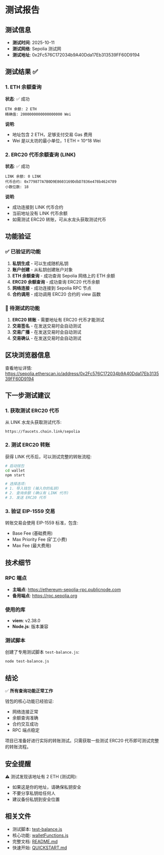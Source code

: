 # 测试报告

## 测试信息

- **测试时间**: 2025-10-11
- **测试网络**: Sepolia 测试网
- **测试地址**: 0x2Fc576C172034b9A40Dda17Eb313539FF60D9194

## 测试结果 ✅

### 1. ETH 余额查询

**状态**: ✅ 成功

```
ETH 余额: 2 ETH
精确值: 2000000000000000000 Wei
```

**说明**:
- 地址包含 2 ETH，足够支付交易 Gas 费用
- Wei 是以太坊的最小单位，1 ETH = 10^18 Wei

### 2. ERC20 代币余额查询 (LINK)

**状态**: ✅ 成功

```
LINK 余额: 0 LINK
代币合约: 0x779877A7B0D9E8603169DdbD7836e478b4624789
小数位数: 18
```

**说明**:
- 成功连接到 LINK 代币合约
- 当前地址没有 LINK 代币余额
- 如需测试 ERC20 转账，可从水龙头获取测试代币

## 功能验证

### ✅ 已验证的功能

1. **私钥生成** - 可以生成随机私钥
2. **账户创建** - 从私钥创建账户对象
3. **ETH 余额查询** - 成功查询 Sepolia 网络上的 ETH 余额
4. **ERC20 余额查询** - 成功查询 ERC20 代币余额
5. **网络连接** - 成功连接到 Sepolia RPC 节点
6. **合约调用** - 成功调用 ERC20 合约的 view 函数

### 📝 待测试的功能

1. **ERC20 转账** - 需要地址有 ERC20 代币才能测试
2. **交易签名** - 在发送交易时会自动测试
3. **交易广播** - 在发送交易时会自动测试
4. **交易确认** - 在发送交易时会自动测试

## 区块浏览器信息

查看地址详情: https://sepolia.etherscan.io/address/0x2Fc576C172034b9A40Dda17Eb313539FF60D9194

## 下一步测试建议

### 1. 获取测试 ERC20 代币

从 LINK 水龙头获取测试代币:
```
https://faucets.chain.link/sepolia
```

### 2. 测试 ERC20 转账

获得 LINK 代币后，可以测试完整的转账流程:

```bash
# 启动钱包
cd wallet
npm start

# 选择选项:
# 1. 导入钱包 (输入你的私钥)
# 2. 查询余额 (确认有 LINK 代币)
# 3. 发送 ERC20 代币
```

### 3. 验证 EIP-1559 交易

转账交易会使用 EIP-1559 标准，包含:
- Base Fee (基础费用)
- Max Priority Fee (矿工小费)
- Max Fee (最大费用)

## 技术细节

### RPC 端点

- **主端点**: https://ethereum-sepolia-rpc.publicnode.com
- **备用端点**: https://rpc.sepolia.org

### 使用的库

- **viem**: v2.38.0
- **Node.js**: 版本兼容

### 测试脚本

创建了专用测试脚本 `test-balance.js`:
```bash
node test-balance.js
```

## 结论

✅ **所有查询功能正常工作**

钱包的核心功能已经验证:
- 网络连接正常
- 余额查询准确
- 合约交互成功
- RPC 端点稳定

项目已准备好进行实际的转账测试。只需获取一些测试 ERC20 代币即可测试完整的转账流程。

## 安全提醒

⚠️ 测试发现该地址有 2 ETH (测试网):
- 如果这是你的地址，请确保私钥安全
- 不要分享私钥给任何人
- 建议备份私钥到安全位置

## 相关文件

- 测试脚本: [test-balance.js](test-balance.js)
- 核心功能: [walletFunctions.js](walletFunctions.js)
- 完整文档: [README.md](README.md)
- 快速开始: [QUICKSTART.md](QUICKSTART.md)
